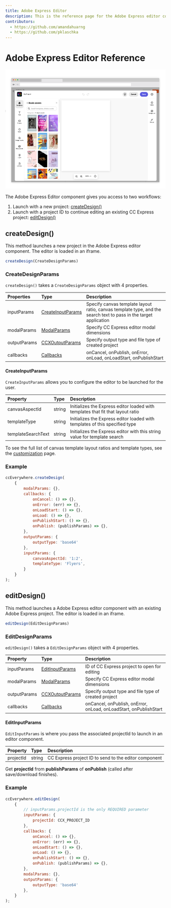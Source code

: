 ```yaml
---
title: Adobe Express Editor
description: This is the reference page for the Adobe Express editor component.
contributors:
  - https://github.com/amandahuarng
  - https://github.com/pklaschka
---
```

# Adobe Express Editor Reference

![Editor](editor.png)

The Adobe Express Editor component gives you access to two workflows: 
1. Launch with a new project: [createDesign()](#createdesign)
2. Launch with a project ID to continue editing an existing CC Express project: [editDesign()](#editdesign)

## createDesign()

This method launches a new project in the Adobe Express editor component. The editor is loaded in an iframe.

```js
createDesign(CreateDesignParams)
```

### CreateDesignParams
`createDesign()` takes a `CreateDesignParams` object with 4 properties.

| Properties | Type | Description
| :-- | :--| :--
| inputParams | [CreateInputParams](#createinputparams) | Specify canvas template layout ratio, canvas template type, and the search text to pass in the target application 
| modalParams | [ModalParams](../shared_types/index.md#modalparams) | Specify CC Express editor modal dimensions
| outputParams | [CCXOutputParams](../shared_types/index.md#ccxoutputparams) | Specify output type and file type of created project
| callbacks | [Callbacks](../shared_types/index.md#callbacks) | onCancel, onPublish, onError, onLoad, onLoadStart, onPublishStart

#### CreateInputParams

`CreateInputParams` allows you to configure the editor to be launched for the user.

| Property | Type| Description
| :-- | :--| :--
| canvasAspectId| string | Initializes the Express editor loaded with templates that fit that layout ratio
| templateType | string | Initializes the Express editor loaded with templates of this specified type
| templateSearchText | string | Initializes the Express editor with this string value for template search

To see the full list of canvas template layout ratios and template types, see the [customization](../../guides/ccx_editor/customization/index.md) page.

### Example
```js
ccEverywhere.createDesign(
    {
        modalParams: {},
        callbacks: {
            onCancel: () => {},
            onError: (err) => {},
            onLoadStart: () => {},
            onLoad: () => {},
            onPublishStart: () => {},
            onPublish: (publishParams) => {},
        },
        outputParams: { 
            outputType: 'base64'
        },
        inputParams: { 
            canvasAspectId: '1:2',
            templateType: 'Flyers',
        }
    }
); 
```


## editDesign()
This method launches a Adobe Express editor component with an existing Adobe Express project. The editor is loaded in an iframe.

```js
editDesign(EditDesignParams)
```

### EditDesignParams
`editDesign()` takes a `EditDesignParams` object with 4 properties.

| Property | Type | Description
| :-- | :--| :--
| inputParams | [EditInputParams](#editinputparams) | ID of CC Express project to open for editing
| modalParams | [ModalParams](../shared_types/index.md#modalparams) | Specify CC Express editor modal dimensions
| outputParams | [CCXOutputParams](../shared_types/index.md#ccxoutputparams) | Specify output type and file type of created project
| callbacks | [Callbacks](../shared_types/index.md#callbacks) | onCancel, onPublish, onError, onLoad, onLoadStart, onPublishStart


#### EditInputParams
`EditInputParams` is where you pass the associated projectId to launch in an editor component.
  
| Property | Type | Description 
| :-- | :--| :--
| projectId| string | CC Express project ID to send to the editor component

Get **projectId** from **publishParams** of **onPublish** (called after save/download finishes).

### Example
```js
ccEverywhere.editDesign(
    {
        // inputParams.projectId is the only REQUIRED parameter
        inputParams: { 
            projectId: CCX_PROJECT_ID 
        },
        callbacks: {
            onCancel: () => {},
            onError: (err) => {},
            onLoadStart: () => {},
            onLoad: () => {},
            onPublishStart: () => {},
            onPublish: (publishParams) => {},
        },
        modalParams: {},
        outputParams: { 
            outputType: 'base64'
        },
    }
);
```
